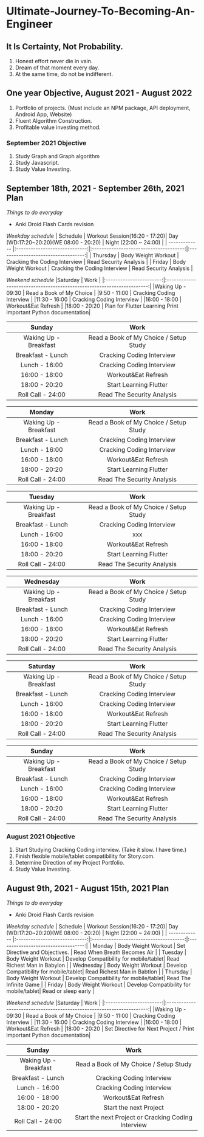 # Ultimate-Journey-To-Becoming-An-Engineer

## It Is Certainty, Not Probability.
1. Honest effort never die in vain.
2. Dream of that moment every day.
3. At the same time, do not be indifferent.

## One year Objective, August 2021 - August 2022
1. Portfolio of projects. (Must include an NPM package, API deployment, Android App, Website)
2. Fluent Algorithm Construction. 
3. Profitable value investing method.

### September 2021 Objective
1. Study Graph and Graph algorithm
2. Study Javascript.
5. Study Value Investing.

## September 18th, 2021 - September 26th, 2021 Plan
*Things to do everyday*
- Anki Droid Flash Cards revision

*Weekday schedule*
| Schedule      | Workout Session(16:20 - 17:20)| Day (WD:17:20~20:20)(WE 08:00 - 20:20) | Night (22:00 ~ 24:00)               |
| ------------- |:-----------------------------:|:--------------------------------------:|:-----------------------------------:|
| Thursday      |       Body Weight Workout     | Cracking the Coding Interview          | Read Security Analysis              |
| Friday        |       Body Weight Workout     | Cracking the Coding Interview          | Read Security Analysis              |

*Weekend schedule*
|Saturday                 | Work                                                                   |
|:-----------------------:|:----------------------------------------------------------------------:|
|Waking Up - 09:30        | Read a Book of My Choice                                               |
|9:50      - 11:00        | Cracking Coding Interview                                              |
|11:30     - 16:00        | Cracking Coding Interview                                              |
|16:00     - 18:00        | Workout&Eat Refresh                                                    |
|18:00     - 20:20        | Plan for Flutter Learning          Print important Python documentation|

|Sunday                   | Work                                                                   |
|:-----------------------:|:----------------------------------------------------------------------:|
|Waking Up - Breakfast    | Read a Book of My Choice / Setup Study                                 |
|Breakfast - Lunch        | Cracking Coding Interview                                              |
|Lunch     - 16:00        | Cracking Coding Interview                                              |
|16:00     - 18:00        | Workout&Eat Refresh                                                    |
|18:00     - 20:20        | Start Learning Flutter                                                 |
|Roll Call - 24:00        | Read The Security Analysis                                             |

|Monday                   | Work                                                                   |
|:-----------------------:|:----------------------------------------------------------------------:|
|Waking Up - Breakfast    | Read a Book of My Choice / Setup Study                                 |
|Breakfast - Lunch        | Cracking Coding Interview                                              |
|Lunch     - 16:00        | Cracking Coding Interview                                              |
|16:00     - 18:00        | Workout&Eat Refresh                                                    |
|18:00     - 20:20        | Start Learning Flutter                                                 |
|Roll Call - 24:00        | Read The Security Analysis                                             |

|Tuesday             | Work                                                                   |
|:-----------------------:|:----------------------------------------------------------------------:|
|Waking Up - Breakfast    | Read a Book of My Choice / Setup Study                                 |
|Breakfast - Lunch        | Cracking Coding Interview                                              |
|Lunch     - 16:00        |             xxx                                                        |
|16:00     - 18:00        | Workout&Eat Refresh                                                    |
|18:00     - 20:20        | Start Learning Flutter                                                 |
|Roll Call - 24:00        | Read The Security Analysis                                             |

|Wednesday                | Work                                                                   |
|:-----------------------:|:----------------------------------------------------------------------:|
|Waking Up - Breakfast    | Read a Book of My Choice / Setup Study                                 |
|Breakfast - Lunch        | Cracking Coding Interview                                              |
|Lunch     - 16:00        | Cracking Coding Interview                                              |
|16:00     - 18:00        | Workout&Eat Refresh                                                    |
|18:00     - 20:20        | Start Learning Flutter                                                 |
|Roll Call - 24:00        | Read The Security Analysis                                             |

|Saturday                 | Work                                                                   |
|:-----------------------:|:----------------------------------------------------------------------:|
|Waking Up - Breakfast    | Read a Book of My Choice / Setup Study                                 |
|Breakfast - Lunch        | Cracking Coding Interview                                              |
|Lunch     - 16:00        | Cracking Coding Interview                                              |
|16:00     - 18:00        | Workout&Eat Refresh                                                    |
|18:00     - 20:20        | Start Learning Flutter                                                 |
|Roll Call - 24:00        | Read The Security Analysis                                             |

|Sunday                   | Work                                                                   |
|:-----------------------:|:----------------------------------------------------------------------:|
|Waking Up - Breakfast    | Read a Book of My Choice / Setup Study                                 |
|Breakfast - Lunch        | Cracking Coding Interview                                              |
|Lunch     - 16:00        | Cracking Coding Interview                                              |
|16:00     - 18:00        | Workout&Eat Refresh                                                    |
|18:00     - 20:20        | Start Learning Flutter                                                 |
|Roll Call - 24:00        | Read The Security Analysis                                             |


### August 2021 Objective
1. Start Studying Cracking Coding interview. (Take it slow. I have time.)
2. Finish flexible mobile/tablet compatibility for Story.com.
4. Determine Direction of my Project Portfolio.
5. Study Value Investing.

## August 9th, 2021 - August 15th, 2021 Plan
*Things to do everyday*
- Anki Droid Flash Cards revision

*Weekday schedule*
| Schedule      | Workout Session(16:20 - 17:20)| Day (WD:17:20~20:20)(WE 08:00 - 20:20) | Night (22:00 ~ 24:00)               |
| ------------- |:-----------------------------:|:--------------------------------------:|:-----------------------------------:|
| Monday        |       Body Weight Workout     | Set Directive and Objectives.          | Read When Breath Becomes Air        |
| Tuesday       |       Body Weight Workout     | Develop Compatibility for mobile/tablet| Read Richest Man in Babylon         |
| Wednesday     |       Body Weight Workout     | Develop Compatibility for mobile/tablet| Read Richest Man in Babtlon         |
| Thursday      |       Body Weight Workout     | Develop Compatibility for mobile/tablet| Read The Infinite Game              |
| Friday        |       Body Weight Workout     | Develop Compatibility for mobile/tablet| Read or sleep early                 |

*Weekend schedule*
|Saturday                 | Work                                                                   |
|:-----------------------:|:----------------------------------------------------------------------:|
|Waking Up - 09:30        | Read a Book of My Choice                                               |
|9:50      - 11:00        | Cracking Coding Interview                                              |
|11:30     - 16:00        | Cracking Coding Interview                                              |
|16:00     - 18:00        | Workout&Eat Refresh                                                    |
|18:00     - 20:20        | Set Directive for Next Project  /  Print important Python documentation|

|Sunday                   | Work                                                                   |
|:-----------------------:|:----------------------------------------------------------------------:|
|Waking Up - Breakfast    | Read a Book of My Choice / Setup Study                                 |
|Breakfast - Lunch        | Cracking Coding Interview                                              |
|Lunch     - 16:00        | Cracking Coding Interview                                              |
|16:00     - 18:00        | Workout&Eat Refresh                                                    |
|18:00     - 20:20        | Start the next Project                                                 |
|Roll Call - 24:00        | Start the next Project or Cracking Coding Interview                    |
